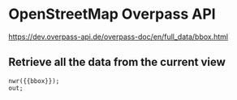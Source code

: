 # OpenStreetMap Overpass API

https://dev.overpass-api.de/overpass-doc/en/full_data/bbox.html


## Retrieve all the data from the current view
```
nwr({{bbox}});
out;

```
